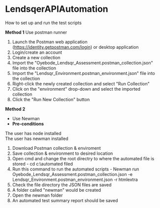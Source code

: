 # LendsqerAPIAutomation

How to set up and run the test scripts

**Method 1**
Use postman runner 
1. Launch the Postman web application (https://identity.getpostman.com/login) or desktop application
2. Login/create an account
3. Create a new collection
4. Import the "Oyebode_Lendsqr_Assessment.postman_collection.json" file into the collection
5. Import the "Lendsqr_Environment.postman_environment.json" file into the collection
6. Right-click the newly created collection and select "Run Collection"
7. Click on the "environment" drop-down and select the imported collection
8. Click the "Run New Collection" button


**Method 2**
- Use Newman 
- **Pre-conditions**

The user has node installed   
The user has newman installed 

1. Download Postman collection & enviroment
2. Save collection & environment to desired location
3. Open cmd and change the root directry to where the automated file is stored - cd c:\automated filed
4. Run this command to run the automated scripts - Newman run Oyebode_Lendsqr_Assessment.postman_collection.json -e  Lendsqr_Environment.postman_environment.json -r htmlextra
5. Check the file directory the JSON files are saved
6. A folder called "newman" would be created
7. Open the newman folder
8. An automated test summary report should be saved
   

